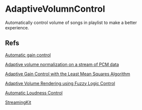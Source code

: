 # AdaptiveVolumnControl
Automatically control volume of songs in playlist to make a better experience.

## Refs

[Automatic gain control](https://en.wikipedia.org/wiki/Automatic_gain_control)

[Adaptive volume normalization on a stream of PCM data](https://dsp.stackexchange.com/questions/24335/adaptive-volume-normalization-on-a-stream-of-pcm-data)

[Adaptive Gain Control with the Least Mean Squares Algorithm](https://www.allaboutcircuits.com/technical-articles/adaptive-gain-control-with-the-least-mean-squares-algorithm/)

[Adaptive Volume Rendering using Fuzzy Logic
Control](http://web.cse.ohio-state.edu/~shen.94/papers//Li2001.pdf)

[Automatic Loudness Control](https://www.acoustics.asn.au/conference_proceedings/ICA2010/cdrom-ICA2010/papers/p960.pdf)

[StreamingKit](https://github.com/login?return_to=%2Ftumtumtum%2FStreamingKit)